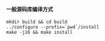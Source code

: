 #### 一般源码库编译方式
```
mkdir build && cd build
../configure --prefix=`pwd`/install
make -j16 && make install
```
